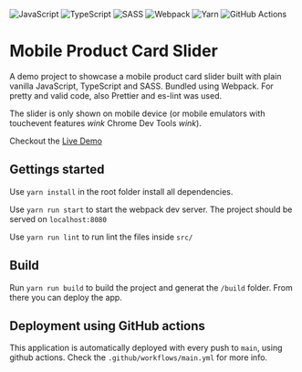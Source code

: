 ![JavaScript](https://img.shields.io/badge/javascript-%23323330.svg?style=for-the-badge&logo=javascript&logoColor=%23F7DF1E)
![TypeScript](https://img.shields.io/badge/typescript-%23007ACC.svg?style=for-the-badge&logo=typescript&logoColor=white)
![SASS](https://img.shields.io/badge/SASS-hotpink.svg?style=for-the-badge&logo=SASS&logoColor=white)
![Webpack](https://img.shields.io/badge/webpack-%238DD6F9.svg?style=for-the-badge&logo=webpack&logoColor=black)
![Yarn](https://img.shields.io/badge/yarn-%232C8EBB.svg?style=for-the-badge&logo=yarn&logoColor=white)
![GitHub Actions](https://img.shields.io/badge/github%20actions-%232671E5.svg?style=for-the-badge&logo=githubactions&logoColor=white)

# Mobile Product Card Slider

A demo project to showcase a mobile product card slider built with plain vanilla JavaScript, TypeScript and SASS. Bundled using Webpack.
For pretty and valid code, also Prettier and es-lint was used.

The slider is only shown on mobile device (or mobile emulators with touchevent features _wink_ Chrome Dev Tools _wink_).

Checkout the [Live Demo](https://tractivedemo.versusreality.at/)

## Gettings started

Use `yarn install` in the root folder install all dependencies.

Use `yarn run start` to start the webpack dev server. The project should be served on `localhost:8080`

Use `yarn run lint` to run lint the files inside `src/`

## Build

Run `yarn run build` to build the project and generat the `/build` folder. From there you can deploy the app.

## Deployment using GitHub actions

This application is automatically deployed with every push to `main`, using github actions. Check the `.github/workflows/main.yml` for more info.
